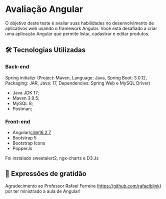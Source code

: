 # Avaliação Angular

O objetivo deste teste é avaliar suas habilidades no desenvolvimento de aplicativos web usando o 
framework Angular. Você está desafiado a criar uma aplicação Angular que permite listar, cadastrar e 
editar produtos.

## 🛠️ Tecnologias Utilizadas 
### Back-end
Spring initializr (Project: Maven, Language: Java, Spring Boot: 3.0.12, Packaging: JAR, Java: 17, Dependencies: Spring Web e MySQL Driver)

- Java JDK 17;
- Maven 3.9.5;
- MySQL 8;
- Postman;

### Front-end

- Angular/cli@16.2.7
- Bootstrap 5
- Bootstrap Icons
- PopperJs

Foi instalado sweetalert2, ngx-charts e D3.Js

## 🎁 Expressões de gratidão
Agradecimento ao Professor Rafael Ferreira (https://github.com/rafaelblink) por ter ministrado a aula de Angular!
